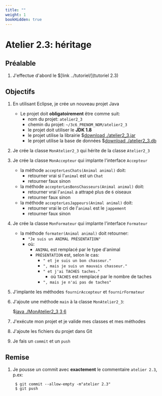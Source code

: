 ```yaml
---
title: ""
weight: 1
bookHidden: true
---
```



# Atelier 2.3: héritage

## Préalable

1. J'effectue d'abord le $[link ../tutoriel/](tutoriel 2.3)

## Objectifs

1. En utilisant Eclipse, je crée un nouveau projet Java
    * Le projet doit **obligatoirement** être comme suit:
        * nom du projet: `atelier2_3`
        * chemin du projet: `~/3c6_PRENOM_NOM/atelier2_3`
        * le projet doit utiliser le **JDK 1.8**
        * le projet utilise la librairie $[download ./atelier2_3.jar](atelier2_3.jar)
        * le projet utilise la base de données $[download ./atelier2_3.db](atelier2_3.db)

1. Je crée la classe `MonAtelier2_3` qui hérite de la classe `Atelier2_3`

1. Je crée la classe `MonAccepteur` qui implante l'interface `Accepteur`
    * la méthode `accepterLesChats(Animal animal)` doit:
        * retourner vrai si l'`animal` est un `Chat`
        * retourner faux sinon
    * la méthode `accepterLesBonsChasseurs(Animal animal)` doit:
        * retourner vrai l'`animal` a attrapé plus de `6` oiseaux
        * retourner faux sinon
    * la méthode `accepterLesJappeurs(Animal animal)` doit:
        * retourner vrai le cri de l'`animal` est le `jappement`
        * retourner faux sinon

1. Je crée la classe `MonFormateur` qui implante l'interface `Formateur`
    * la méthode `formater(Animal animal)` doit retourner:
        * `"Je suis un ANIMAL PRÉSENTATION"`
        * où:
            * `ANIMAL` est remplacé par le type d'animal
            * `PRÉSENTATION` est, selon le cas:
                * `" et je suis un bon chasseur."`
                * `", mais je suis un mauvais chasseur."`
                * `" et j'ai TACHES taches."` 
                    * où `TACHES` est remplacé par le nombre de taches
                * `", mais je n'ai pas de taches"`

1. J'implante les méthodes `fournirAccepteur` et `fournirFormateur`

1. J'ajoute une méthode `main` à la classe `MonAtelier2_3`:

    $[java ./MonAtelier2_3 3 6]()

1. J'exécute mon projet et je valide mes classes et mes méthodes

1. J'ajoute les fichiers du projet dans Git 

1. Je fais un `commit` et un `push`


## Remise

1. Je pousse un commit avec **exactement** le commentaire `atelier 2.3`, p.ex:

        $ git commit --allow-empty -m"atelier 2.3"
        $ git push

<!--

1. Je peux faire l'entrevue avant la date limite en créant un billet `entrevue 2.3`
    * Le prof va prioriser les questions, je devrai peut-être faire preuve de patience

1. Sinon, le prof va me contacter avec un rendez-vous avant la date limite


-->
